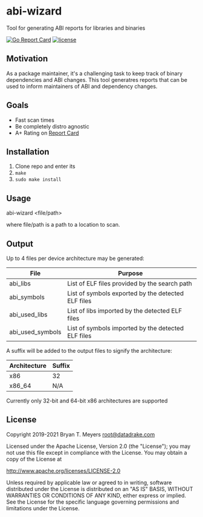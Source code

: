 # abi-wizard
Tool for generating ABI reports for libraries and binaries

[![Go Report Card](https://goreportcard.com/badge/github.com/DataDrake/abi-wizard)](https://goreportcard.com/report/github.com/DataDrake/abi-wizard) [![license](https://img.shields.io/github/license/DataDrake/abi-wizard.svg)]() 

## Motivation

As a package maintainer, it's a challenging task to keep track of binary dependencies and ABI changes. This tool generatres reports that can be used to inform maintainers of ABI and dependency changes.

## Goals
 * Fast scan times
 * Be completely distro agnostic
 * A+ Rating on [Report Card](https://goreportcard.com/report/github.com/DataDrake/abi-wizard)
 
## Installation

1. Clone repo and enter its
2. `make`
3. `sudo make install`

## Usage

abi-wizard <file/path>

where file/path is a path to a location to scan.

## Output

Up to 4 files per device architecture may be generated:

| File             | Purpose                                            |
| ---------------- | -------------------------------------------------- |
| abi_libs         | List of ELF files provided by the search path      |
| abi_symbols      | List of symbols exported by the detected ELF files |
| abi_used_libs    | List of libs imported by the detected ELF files    |
| abi_used_symbols | List of symbols imported by the detected ELF files |

A suffix will be added to the output files to signify the architecture:

| Architecture | Suffix |
| ------------ | ------ |
| x86          | 32     |
| x86_64       | N/A    |

Currently only 32-bit and 64-bit x86 architectures are supported

## License
 
Copyright 2019-2021 Bryan T. Meyers <root@datadrake.com>
 
Licensed under the Apache License, Version 2.0 (the "License");
you may not use this file except in compliance with the License.
You may obtain a copy of the License at
 
http://www.apache.org/licenses/LICENSE-2.0
 
Unless required by applicable law or agreed to in writing, software
distributed under the License is distributed on an "AS IS" BASIS,
WITHOUT WARRANTIES OR CONDITIONS OF ANY KIND, either express or implied.
See the License for the specific language governing permissions and
limitations under the License.
